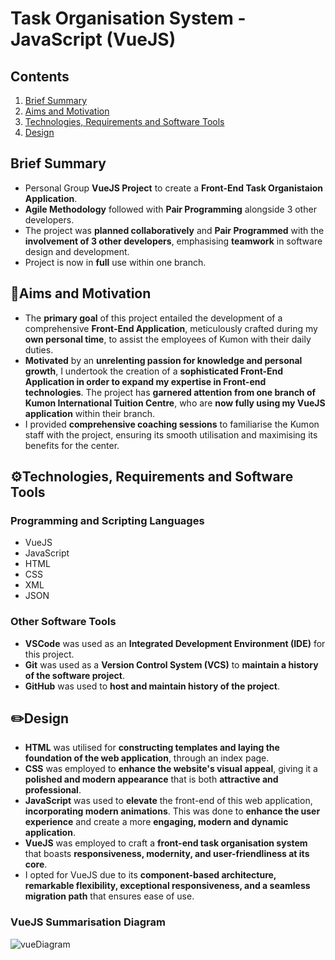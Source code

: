 # Task Organisation System - JavaScript (VueJS)
## Contents
1. [ Brief Summary ](#summary)
2. [ Aims and Motivation ](#aims)
3. [ Technologies, Requirements and Software Tools ](#tech)
4. [ Design ](#design)

<a name="summary"></a>
## Brief Summary
- Personal Group **VueJS Project** to create a **Front-End Task Organistaion Application**.
- **Agile Methodology** followed with **Pair Programming** alongside 3 other developers.
- The project was **planned collaboratively** and **Pair Programmed** with the **involvement of 3 other developers**, emphasising **teamwork** in software design and development.
- Project is now in **full** use within one branch.
<a name="aims"></a>
## 🎯Aims and Motivation
- The **primary goal** of this project entailed the development of a comprehensive **Front-End Application**, meticulously crafted during my **own personal time**, to assist the employees of Kumon with their daily duties. 
- **Motivated** by an **unrelenting passion for knowledge and personal growth**, I undertook the creation of a **sophisticated Front-End Application in order to expand my expertise in Front-end technologies**. The project has **garnered attention from one branch of Kumon International Tuition Centre**, who are **now fully using my VueJS application** within their branch.
- I provided **comprehensive coaching sessions** to familiarise the Kumon staff with the project, ensuring its smooth utilisation and maximising its benefits for the center.

<a name="tech"></a>
## ⚙️Technologies, Requirements and Software Tools
### Programming and Scripting Languages
- VueJS
- JavaScript
- HTML
- CSS
- XML
- JSON
### Other Software Tools
- **VSCode** was used as an **Integrated Development Environment (IDE)** for this project.
- **Git** was used as a **Version Control System (VCS)** to **maintain a history of the software project**.
- **GitHub** was used to **host and maintain history of the project**.

<a name="design"></a>
## ✏️Design
- **HTML** was utilised for **constructing templates and laying the foundation of the web application**, through an index page.
- **CSS** was employed to **enhance the website's visual appeal**, giving it a **polished and modern appearance** that is both **attractive and professional**.
- **JavaScript** was used to **elevate** the front-end of this web application, **incorporating modern animations**. This was done to **enhance the user experience** and create a more **engaging, modern and dynamic application**.
- **VueJS** was employed to craft a **front-end task organisation system** that boasts **responsiveness, modernity, and user-friendliness at its core**.
- I opted for VueJS due to its **component-based architecture, remarkable flexibility, exceptional responsiveness, and a seamless migration path** that ensures ease of use.

### VueJS Summarisation Diagram
![vueDiagram](https://github.com/Saad1929/Task-Organisation-System/assets/108022733/3b0d023f-d42f-4157-b065-a832c287ab4c)


